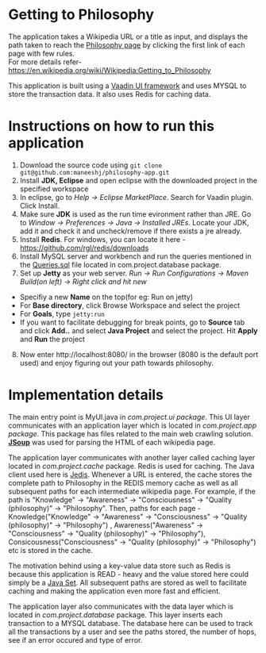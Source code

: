 Getting to Philosophy
==============

The application takes a Wikipedia URL or a title as input, and displays the path taken to reach the [Philosophy page](https://en.wikipedia.org/wiki/Philosophy) by clicking the first link of each page with few rules. <br>
For more details refer-https://en.wikipedia.org/wiki/Wikipedia:Getting_to_Philosophy

This application is built using a [Vaadin UI framework](https://vaadin.com/home) and uses MYSQL to store the transaction data.
It also uses Redis for caching data.

Instructions on how to run this application
========
1) Download the source code using `git clone git@github.com:maneeshj/philosophy-app.git`<br>
2) Install **JDK, Eclipse** and open eclipse with the downloaded project in the specified workspace<br>
3) In eclipse, go to *Help -> Eclipse MarketPlace*. Search for Vaadin plugin. Click Install.<br>
4) Make sure **JDK** is used as the run time evironment rather than JRE. Go to *Window -> Preferences -> Java -> Installed JREs*. Locate your JDK, add it and check it and uncheck/remove if there exists a jre already.<br>
5) Install **Redis**. For windows, you can locate it here - https://github.com/rgl/redis/downloads<br>
6) Install MySQL server and workbench and run the queries mentioned in the [Queries.sql](https://github.com/maneeshj/philosophy-app/blob/master/src/main/java/com/project/database/Queries.sql) file located in com.project.database package. <br>
7) Set up **Jetty** as your web server. *Run -> Run Configurations -> Maven Build(on left) -> Right click and hit new*<br>
* Specifiy a new **Name** on the top(for eg: Run on jetty) 
* For **Base directory**, click Browse Workspace and select the project
* For **Goals**, type `jetty:run`
* If you want to facilitate debugging for break points, go to **Source** tab and click **Add..** and select **Java Project** and  select the project. Hit **Apply** and **Run** the project <br>
8) Now enter http://localhost:8080/ in the browser (8080 is the default port used) and enjoy figuring out your path towards philosophy.
 
Implementation details
==============
The main entry point is MyUI.java in *com.project.ui package*. This UI layer communicates with an application layer which is located in *com.project.app package*. This package has files related to the main web crawling solution. [**JSoup**](https://jsoup.org/) was used for parsing the HTML of each wikipedia page. <br>

The application layer communicates with another layer called caching layer located in *com.project.cache* package. Redis is used for caching. The Java client used here is [Jedis](https://github.com/xetorthio/jedis). Whenever a URL is entered, the cache stores the complete path to Philosophy in the REDIS memory cache as well as all subsequent paths for each intermediate wikipedia page. For example, if the path is "Knowledge" -> "Awareness" -> "Consciousness" -> "Quality (philosophy)" -> "Philosophy". Then, paths for each page - Knowledge("Knowledge" -> "Awareness" -> "Consciousness" -> "Quality (philosophy)" -> "Philosophy") , Awareness("Awareness" -> "Consciousness" -> "Quality (philosophy)" -> "Philosophy"), Consicousness("Consciousness" -> "Quality (philosophy)" -> "Philosophy") etc is stored in the cache.<br>

The motivation behind using a key-value data store such as Redis is because this application is READ - heavy and the value stored here could simply be a [Java Set](https://docs.oracle.com/javase/7/docs/api/java/util/Set.html). All subsequent paths are stored as well to facilitate caching and making the application even more fast and efficient. <br>

The application layer also communicates with the data layer which is located in *com.project.database*  package. This layer inserts each transaction to a MYSQL database. The database here can be used to track all the transactions by a user and see the paths stored, the number of hops, see if an error occured and type of error.

